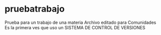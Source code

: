 # pruebatrabajo 
Prueba para un trabajo de una materia
Archivo editado para Comunidades
Es la primera ves que uso un SISTEMA DE CONTROL DE VERSIONES
